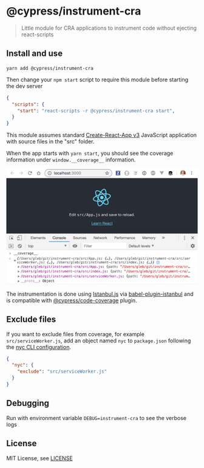 # @cypress/instrument-cra
> Little module for CRA applications to instrument code without ejecting react-scripts

## Install and use

```
yarn add @cypress/instrument-cra
```

Then change your `npm start` script to require this module before starting the dev server

```json
{
  "scripts": {
    "start": "react-scripts -r @cypress/instrument-cra start",
  }
}
```

This module assumes standard [Create-React-App v3](https://github.com/facebook/create-react-app) JavaScript application with source files in the "src" folder.

When the app starts with `yarn start`, you should see the coverage information under `window.__coverage__` information.

![Coverage object](images/coverage.png)

The instrumentation is done using [Istanbul.js](https://istanbul.js.org/) via [babel-plugin-istanbul](https://github.com/istanbuljs/babel-plugin-istanbul) and is compatible with [@cypress/code-coverage](https://github.com/cypress-io/code-coverage) plugin.

## Exclude files

If you want to exclude files from coverage, for example `src/serviceWorker.js`, add an object named `nyc` to `package.json` following the [nyc CLI configuration](https://github.com/istanbuljs/nyc#configuring-nyc).

```json
{
  "nyc": {
    "exclude": "src/serviceWorker.js"
  }
}
```

## Debugging

Run with environment variable `DEBUG=instrument-cra` to see the verbose logs

## License

MIT License, see [LICENSE](LICENSE)
